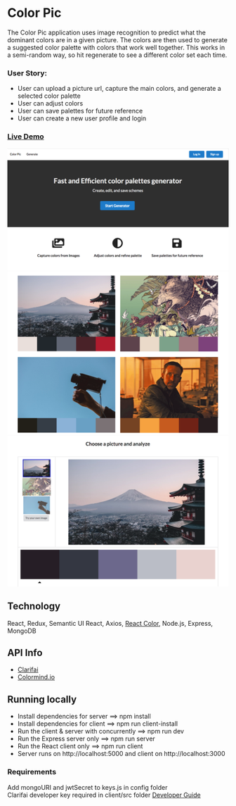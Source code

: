 # Color Pic

The Color Pic application uses image recognition to predict what the dominant colors are in a given picture. The colors are then used to generate a suggested color palette with colors that work well together. This works in a semi-random way, so hit regenerate to see a different color set each time.

### User Story:

- User can upload a picture url, capture the main colors, and generate a selected color palette
- User can adjust colors
- User can save palettes for future reference
- User can create a new user profile and login

### [Live Demo](https://color-pic.herokuapp.com/)

![Screenshots](./client/public/Landing1.png)
![Screenshots](./client/public/Landing2.png)
![Screenshots](./client/public/ExampleAnalyze.png)

## Technology

React, Redux, Semantic UI React, Axios, [React Color](https://casesandberg.github.io/react-color/), Node.js, Express, MongoDB

## API Info

- [Clarifai](https://www.clarifai.com/models/color-image-recognition-model-eeed0b6733a644cea07cf4c60f87ebb7)
- [Colormind.io](http://colormind.io/api-access/)

## Running locally

- Install dependencies for server ==> npm install
- Install dependencies for client ==> npm run client-install
- Run the client & server with concurrently ==> npm run dev
- Run the Express server only ==> npm run server
- Run the React client only ==> npm run client
- Server runs on http://localhost:5000 and client on http://localhost:3000

### Requirements

Add mongoURI and jwtSecret to keys.js in config folder<br/>
Clarifai developer key required in client/src folder [Developer Guide](https://www.clarifai.com/developer/guide/)
